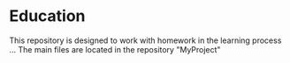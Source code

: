 # Education
This repository is designed to work with homework in the learning process ... The main files are located in the repository "MyProject"
